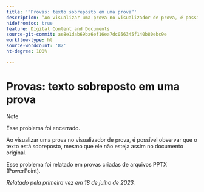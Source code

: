 ```yaml
---
title: '“Provas: texto sobreposto em uma prova”'
description: “Ao visualizar uma prova no visualizador de prova, é possível observar que o texto está sobreposto, mesmo que ele não esteja assim no documento original. ”
hidefromtoc: true
feature: Digital Content and Documents
source-git-commit: ae8e1dab69ba6ef16ea7dc056345f140b80ebc9e
workflow-type: ht
source-wordcount: '82'
ht-degree: 100%

---
```



# Provas: texto sobreposto em uma prova

>[!NOTE]
>
>Esse problema foi encerrado.

Ao visualizar uma prova no visualizador de prova, é possível observar que o texto está sobreposto, mesmo que ele não esteja assim no documento original.

Esse problema foi relatado em provas criadas de arquivos PPTX (PowerPoint).

_Relatado pela primeira vez em 18 de julho de 2023._

